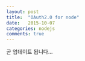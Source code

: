 ```yaml
---
layout: post
title:  "OAuth2.0 for node"
date:   2015-10-07
categories: nodejs
comments: true
---
```


곧 업데이트 됩니다...